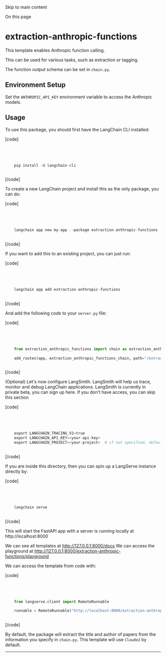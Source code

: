 

Skip to main content

On this page

# extraction-anthropic-functions

This template enables Anthropic function calling.

This can be used for various tasks, such as extraction or tagging.

The function output schema can be set in `chain.py`.

## Environment Setup​

Set the `ANTHROPIC_API_KEY` environment variable to access the Anthropic models.

## Usage​

To use this package, you should first have the LangChain CLI installed:

[code]
```python




    pip install -U langchain-cli  
    


```
[/code]


To create a new LangChain project and install this as the only package, you can do:

[code]
```python




    langchain app new my-app --package extraction-anthropic-functions  
    


```
[/code]


If you want to add this to an existing project, you can just run:

[code]
```python




    langchain app add extraction-anthropic-functions  
    


```
[/code]


And add the following code to your `server.py` file:

[code]
```python




    from extraction_anthropic_functions import chain as extraction_anthropic_functions_chain  
      
    add_routes(app, extraction_anthropic_functions_chain, path="/extraction-anthropic-functions")  
    


```
[/code]


(Optional) Let's now configure LangSmith. LangSmith will help us trace, monitor and debug LangChain applications. LangSmith is currently in private beta, you can sign up here. If you don't have
access, you can skip this section

[code]
```python




    export LANGCHAIN_TRACING_V2=true  
    export LANGCHAIN_API_KEY=<your-api-key>  
    export LANGCHAIN_PROJECT=<your-project>  # if not specified, defaults to "default"  
    


```
[/code]


If you are inside this directory, then you can spin up a LangServe instance directly by:

[code]
```python




    langchain serve  
    


```
[/code]


This will start the FastAPI app with a server is running locally at http://localhost:8000

We can see all templates at http://127.0.0.1:8000/docs We can access the playground at http://127.0.0.1:8000/extraction-anthropic-functions/playground

We can access the template from code with:

[code]
```python




    from langserve.client import RemoteRunnable  
      
    runnable = RemoteRunnable("http://localhost:8000/extraction-anthropic-functions")  
    


```
[/code]


By default, the package will extract the title and author of papers from the information you specify in `chain.py`. This template will use `Claude2` by default.

* * *

